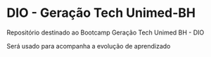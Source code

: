 # DIO - Geração Tech Unimed-BH
Repositório destinado ao Bootcamp Geração Tech Unimed BH - DIO

Será usado para acompanha a evolução de aprendizado
